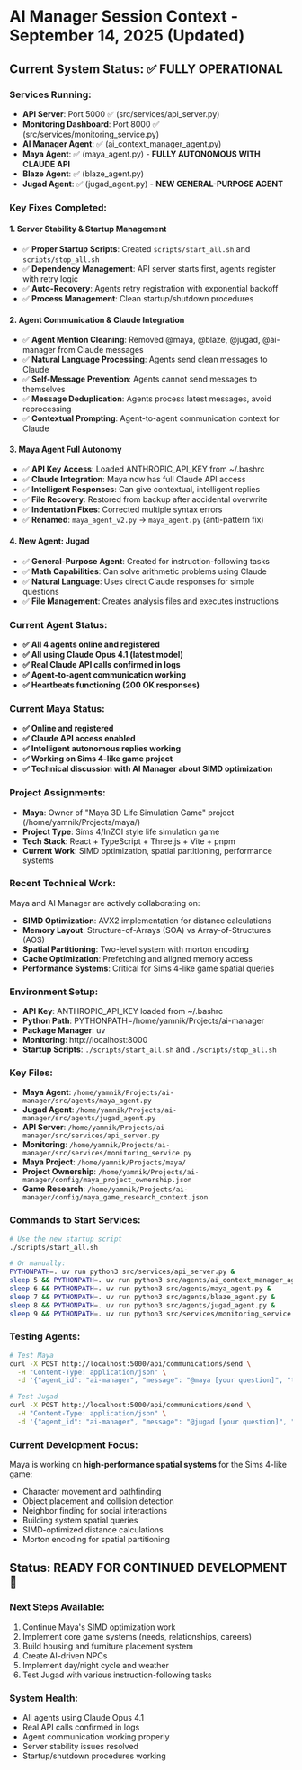 # AI Manager Session Context - September 14, 2025 (Updated)

## Current System Status: ✅ FULLY OPERATIONAL

### **Services Running:**
- **API Server**: Port 5000 ✅ (src/services/api_server.py)
- **Monitoring Dashboard**: Port 8000 ✅ (src/services/monitoring_service.py)
- **AI Manager Agent**: ✅ (ai_context_manager_agent.py)
- **Maya Agent**: ✅ (maya_agent.py) - **FULLY AUTONOMOUS WITH CLAUDE API**
- **Blaze Agent**: ✅ (blaze_agent.py)
- **Jugad Agent**: ✅ (jugad_agent.py) - **NEW GENERAL-PURPOSE AGENT**

### **Key Fixes Completed:**

#### **1. Server Stability & Startup Management**
- ✅ **Proper Startup Scripts**: Created `scripts/start_all.sh` and `scripts/stop_all.sh`
- ✅ **Dependency Management**: API server starts first, agents register with retry logic
- ✅ **Auto-Recovery**: Agents retry registration with exponential backoff
- ✅ **Process Management**: Clean startup/shutdown procedures

#### **2. Agent Communication & Claude Integration**
- ✅ **Agent Mention Cleaning**: Removed @maya, @blaze, @jugad, @ai-manager from Claude messages
- ✅ **Natural Language Processing**: Agents send clean messages to Claude
- ✅ **Self-Message Prevention**: Agents cannot send messages to themselves
- ✅ **Message Deduplication**: Agents process latest messages, avoid reprocessing
- ✅ **Contextual Prompting**: Agent-to-agent communication context for Claude

#### **3. Maya Agent Full Autonomy**
- ✅ **API Key Access**: Loaded ANTHROPIC_API_KEY from ~/.bashrc
- ✅ **Claude Integration**: Maya now has full Claude API access
- ✅ **Intelligent Responses**: Can give contextual, intelligent replies
- ✅ **File Recovery**: Restored from backup after accidental overwrite
- ✅ **Indentation Fixes**: Corrected multiple syntax errors
- ✅ **Renamed**: `maya_agent_v2.py` → `maya_agent.py` (anti-pattern fix)

#### **4. New Agent: Jugad**
- ✅ **General-Purpose Agent**: Created for instruction-following tasks
- ✅ **Math Capabilities**: Can solve arithmetic problems using Claude
- ✅ **Natural Language**: Uses direct Claude responses for simple questions
- ✅ **File Management**: Creates analysis files and executes instructions

### **Current Agent Status:**
- **✅ All 4 agents online and registered**
- **✅ All using Claude Opus 4.1 (latest model)**
- **✅ Real Claude API calls confirmed in logs**
- **✅ Agent-to-agent communication working**
- **✅ Heartbeats functioning (200 OK responses)**

### **Current Maya Status:**
- **✅ Online and registered**
- **✅ Claude API access enabled**
- **✅ Intelligent autonomous replies working**
- **✅ Working on Sims 4-like game project**
- **✅ Technical discussion with AI Manager about SIMD optimization**

### **Project Assignments:**
- **Maya**: Owner of "Maya 3D Life Simulation Game" project (/home/yamnik/Projects/maya/)
- **Project Type**: Sims 4/InZOI style life simulation game
- **Tech Stack**: React + TypeScript + Three.js + Vite + pnpm
- **Current Work**: SIMD optimization, spatial partitioning, performance systems

### **Recent Technical Work:**
Maya and AI Manager are actively collaborating on:
- **SIMD Optimization**: AVX2 implementation for distance calculations
- **Memory Layout**: Structure-of-Arrays (SOA) vs Array-of-Structures (AOS)
- **Spatial Partitioning**: Two-level system with morton encoding
- **Cache Optimization**: Prefetching and aligned memory access
- **Performance Systems**: Critical for Sims 4-like game spatial queries

### **Environment Setup:**
- **API Key**: ANTHROPIC_API_KEY loaded from ~/.bashrc
- **Python Path**: PYTHONPATH=/home/yamnik/Projects/ai-manager
- **Package Manager**: uv
- **Monitoring**: http://localhost:8000
- **Startup Scripts**: `./scripts/start_all.sh` and `./scripts/stop_all.sh`

### **Key Files:**
- **Maya Agent**: `/home/yamnik/Projects/ai-manager/src/agents/maya_agent.py`
- **Jugad Agent**: `/home/yamnik/Projects/ai-manager/src/agents/jugad_agent.py`
- **API Server**: `/home/yamnik/Projects/ai-manager/src/services/api_server.py`
- **Monitoring**: `/home/yamnik/Projects/ai-manager/src/services/monitoring_service.py`
- **Maya Project**: `/home/yamnik/Projects/maya/`
- **Project Ownership**: `/home/yamnik/Projects/ai-manager/config/maya_project_ownership.json`
- **Game Research**: `/home/yamnik/Projects/ai-manager/config/maya_game_research_context.json`

### **Commands to Start Services:**
```bash
# Use the new startup script
./scripts/start_all.sh

# Or manually:
PYTHONPATH=. uv run python3 src/services/api_server.py &
sleep 5 && PYTHONPATH=. uv run python3 src/agents/ai_context_manager_agent.py &
sleep 6 && PYTHONPATH=. uv run python3 src/agents/maya_agent.py &
sleep 7 && PYTHONPATH=. uv run python3 src/agents/blaze_agent.py &
sleep 8 && PYTHONPATH=. uv run python3 src/agents/jugad_agent.py &
sleep 9 && PYTHONPATH=. uv run python3 src/services/monitoring_service.py &
```

### **Testing Agents:**
```bash
# Test Maya
curl -X POST http://localhost:5000/api/communications/send \
  -H "Content-Type: application/json" \
  -d '{"agent_id": "ai-manager", "message": "@maya [your question]", "target_agent": "maya-agent"}'

# Test Jugad
curl -X POST http://localhost:5000/api/communications/send \
  -H "Content-Type: application/json" \
  -d '{"agent_id": "ai-manager", "message": "@jugad [your question]", "target_agent": "jugad-agent"}'
```

### **Current Development Focus:**
Maya is working on **high-performance spatial systems** for the Sims 4-like game:
- Character movement and pathfinding
- Object placement and collision detection  
- Neighbor finding for social interactions
- Building system spatial queries
- SIMD-optimized distance calculations
- Morton encoding for spatial partitioning

## **Status: READY FOR CONTINUED DEVELOPMENT** 🚀

### **Next Steps Available:**
1. Continue Maya's SIMD optimization work
2. Implement core game systems (needs, relationships, careers)
3. Build housing and furniture placement system
4. Create AI-driven NPCs
5. Implement day/night cycle and weather
6. Test Jugad with various instruction-following tasks

### **System Health:**
- All agents using Claude Opus 4.1
- Real API calls confirmed in logs
- Agent communication working properly
- Server stability issues resolved
- Startup/shutdown procedures working